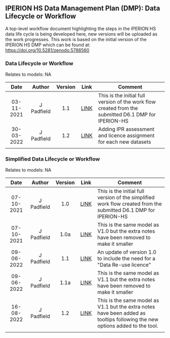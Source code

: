 ## IPERION HS Data Management Plan (DMP): Data Lifecycle or Workflow
A top-level workflow document highlighting the steps in the IPERION HS data life cycle is being developed here, new versions will be uploaded as the work progresses. This work is based on the initial version of the IPERION HS DMP which can be found at: https://doi.org/10.5281/zenodo.5788560

### Data Lifecycle or Workflow

Relates to models: NA

| Date  | Author | Version | Link | Comment |
| :-----------: | :-----------: | :-----------: | :-----------: | ----------- |
| 03-11-2021 | J Padfield | 1.1 | [LINK](https://research.ng-london.org.uk/modelling/?url=https://research.ng-london.org.uk/modelling/?url=https://raw.githubusercontent.com/E-RIHS/hs-interoperability/main/DMP/IPERION-HS%20DMP%20Workflow%20V1.1.tsv) | This is the initial full version of the work flow created from the submitted D6.1 DMP for IPERION-HS |
| 30-03-2022 | J Padfield | 1.2 | [LINK](https://research.ng-london.org.uk/modelling/?url=https://raw.githubusercontent.com/E-RIHS/hs-interoperability/main/DMP/IPERION-HS%20DMP%20Workflow%20V1.2.tsv) | Adding IPR assessment and licence assignment for each new datasets |
| <img width=120/> |<img width=90/> | <img width=60/> | <img width=60/> | |


### Simplified Data Lifecycle or Workflow

Relates to models: NA

| Date  | Author | Version | Link | Comment |
| :-----------: | :-----------: | :-----------: | :-----------: | ----------- |
| 07-10-2021 | J Padfield | 1.0 | [LINK](https://research.ng-london.org.uk/modelling/?url=https://raw.githubusercontent.com/E-RIHS/hs-interoperability/main/DMP/IPERION-HS%20DMP%20Simplified%20Workflow%20V1.0.tsv) | This is the initial full version of the simplified work flow created from the submitted D6.1 DMP for IPERION-HS |
| 07-10-2021 | J Padfield | 1.0a | [LINK](https://research.ng-london.org.uk/modelling/?url=https://raw.githubusercontent.com/E-RIHS/hs-interoperability/main/DMP/IPERION-HS%20DMP%20Simplified%20Workflow%20V1.0a.tsv) | This is the same model as V1.0 but the extra notes have been removed to make it smaller |
| 09-06-2022 | J Padfield | 1.1 | [LINK](https://research.ng-london.org.uk/modelling/?url=https://raw.githubusercontent.com/E-RIHS/hs-interoperability/main/DMP/IPERION-HS%20DMP%20Simplified%20Workflow%20V1.1.tsv) | An update of version 1.0 to include the need for a "Data Re-use licence" |
| 09-06-2022 | J Padfield | 1.1a | [LINK](https://research.ng-london.org.uk/modelling/?url=https://raw.githubusercontent.com/E-RIHS/hs-interoperability/main/DMP/IPERION-HS%20DMP%20Simplified%20Workflow%20V1.1a.tsv) | This is the same model as V1.1 but the extra notes have been removed to make it smaller |
| 16-08-2022 | J Padfield | 1.2 | [LINK](https://research.ng-london.org.uk/modelling/?url=https://raw.githubusercontent.com/E-RIHS/hs-interoperability/main/DMP/IPERION-HS%20DMP%20Simplified%20Workflow%20V1.2.tsv) | This is the same model as V1.1 but the extra notes have been added as tooltips following the new options added to the tool. |
| <img width=120/> |<img width=90/> | <img width=60/> | <img width=60/> | |
